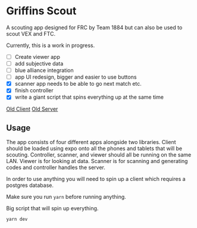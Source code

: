 # Griffins Scout

A scouting app designed for FRC by Team 1884 but can also be used to scout VEX and FTC.

Currently, this is a work in progress.

- [ ] Create viewer app
- [ ] add subjective data
- [ ] blue alliance integration
- [ ] app UI redesign, bigger and easier to use buttons
- [x] scanner app needs to be able to go next match etc.
- [x] finish controller
- [x] write a giant script that spins everything up at the same time

[Old Client](https://github.com/omagarwal25/scouting-client)
[Old Server](httpsL//github.com/omagarwal25/scouting-server)

## Usage

The app consists of four different apps alongside two libraries. Client should be loaded using expo onto all the phones and tablets that will be scouting. Controller, scanner, and viewer should all be running on the same LAN. Viewer is for looking at data. Scanner is for scanning and generating codes and controller handles the server.

In order to use anything you will need to spin up a client which requires a postgres database.

Make sure you run `yarn` before running anything.

Big script that will spin up everything.

```bash
yarn dev
```
